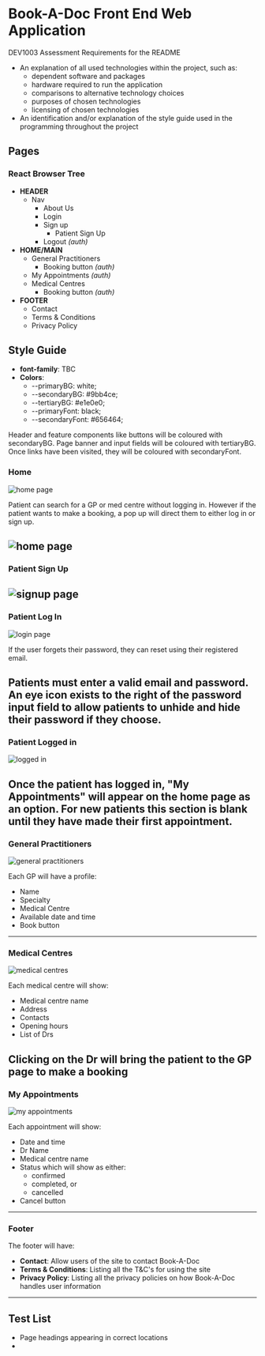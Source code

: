 # Book-A-Doc Front End Web Application

DEV1003 Assessment Requirements for the README
* An explanation of all used technologies within the project, such as:
  * dependent software and packages
  * hardware required to run the application
  * comparisons to alternative technology choices
  * purposes of chosen technologies
  * licensing of chosen technologies
* An identification and/or explanation of the style guide used in the programming throughout the
project

## Pages
### **React Browser Tree**
* **HEADER**
  * Nav
    * About Us
    * Login
    * Sign up
      * Patient Sign Up
    * Logout _(auth)_
* **HOME/MAIN**
  * General Practitioners
    * Booking button _(auth)_
  * My Appointments _(auth)_
  * Medical Centres
    * Booking button _(auth)_
* **FOOTER**
  * Contact
  * Terms & Conditions
  * Privacy Policy

## Style Guide
* **font-family**: TBC
* **Colors**:
  * --primaryBG: white;
  * --secondaryBG: #9bb4ce;
  * --tertiaryBG: #e1e0e0;
  * --primaryFont: black;
  * --secondaryFont: #656464;

Header and feature components like buttons will be coloured with secondaryBG. Page banner and input fields will be coloured with tertiaryBG. Once links have been visited, they will be coloured with secondaryFont.

### Home
![home page](./public/media/readme-images/home.png)

Patient can search for a GP or med centre without logging in. However if the patient wants to make a booking, a pop up will direct them to either log in or sign up.

![home page](./public/media/readme-images/pop-up.png)
---

### Patient Sign Up
![signup page](./public/media/readme-images/patient-signup.png)
---

### Patient Log In
![login page](./public/media/readme-images/patient-login.png)

If the user forgets their password, they can reset using their registered email.

Patients must enter a valid email and password. An eye icon exists to the right of the password input field to allow patients to unhide and hide their password if they choose.
---

### Patient Logged in
![logged in](./public/media/readme-images/patient-logged-in.png)

Once the patient has logged in, "My Appointments" will appear on the home page as an option. For new patients this section is blank until they have made their first appointment.
---

### General Practitioners
![general practitioners](./public/media/readme-images/gen-prac.png)

Each GP will have a profile:
- Name
- Specialty
- Medical Centre
- Available date and time
- Book button
---

### Medical Centres
![medical centres](./public/media/readme-images/med-centres.png)

Each medical centre will show:
- Medical centre name
- Address
- Contacts
- Opening hours
- List of Drs

Clicking on the Dr will bring the patient to the GP page to make a booking
---

### My Appointments
![my appointments](./public/media/readme-images/my-appoint.png)

Each appointment will show:
* Date and time
* Dr Name
* Medical centre name
* Status which will show as either:
  * confirmed
  * completed, or
  * cancelled
* Cancel button
---

### Footer
The footer will have:
* **Contact**: Allow users of the site to contact Book-A-Doc
* **Terms & Conditions**: Listing all the T&C's for using the site
* **Privacy Policy**: Listing all the privacy policies on how Book-A-Doc handles user information
---

## Test List
* Page headings appearing in correct locations
* 
